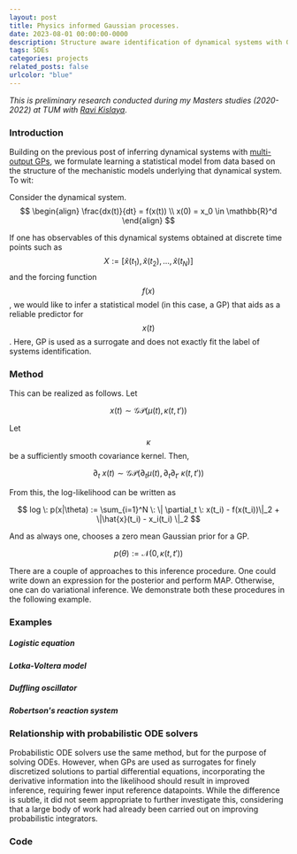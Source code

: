 ```yaml
---
layout: post
title: Physics informed Gaussian processes.
date: 2023-08-01 00:00:00-0000
description: Structure aware identification of dynamical systems with GPs.
tags: SDEs
categories: projects
related_posts: false
urlcolor: "blue"
---
```


*This is preliminary research conducted during my Masters studies (2020-2022) at TUM with [Ravi Kislaya](https://www.cs.cit.tum.de/en/sccs/people/kislaya-ravi/)*.

### Introduction

Building on the previous post of inferring dynamical systems with [multi-output GPs](https://dynamic-queries.github.io/blog/2023/mogp/), we formulate learning a statistical model from data based on the structure of the mechanistic models underlying that dynamical system. To wit:

Consider the dynamical system.
$$
\begin{align}
    \frac{dx(t)}{dt} = f(x(t)) \\ 
    x(0) = x_0 \in \mathbb{R}^d
\end{align}
$$

If one has observables of this dynamical systems obtained at discrete time points such as $$X := [\hat{x}(t_1),\hat{x}(t_2),...,\hat{x}(t_N)]$$ and the forcing function $$f(x)$$, we would like to infer a statistical model (in this case, a GP) that aids as a reliable predictor for $$x(t)$$. Here, GP is used as a surrogate and does not exactly fit the label of systems identification. 

### Method

This can be realized as follows. Let

$$
x(t) \sim \mathcal{GP}(\mu(t), \kappa(t,t'))
$$

Let $$\kappa$$ be a sufficiently smooth covariance kernel. Then,

$$
    \partial_t \: x(t) \sim \mathcal{GP}(\partial_t \mu(t), \partial_t \partial_{t'} \: \kappa(t,t'))
$$

From this, the log-likelihood can be written as

$$
    log \: p(x|\theta) := \sum_{i=1}^N \: \| \partial_t \: x(t_i) - f(x(t_i))\|_2 + \|\hat{x}(t_i) - x_i(t_i) \|_2
$$

And as always one, chooses a zero mean Gaussian prior for a GP. 

$$
    p(\theta) := \mathcal{N}(0,\kappa(t,t'))
$$

There are a couple of approaches to this inference procedure. One could write down an expression for the posterior and perform MAP. Otherwise, one can do variational inference. We demonstrate both these procedures in the following example.

### Examples

##### Logistic equation

##### Lotka-Voltera model

##### Duffling oscillator

##### Robertson's reaction system

### Relationship with probabilistic ODE solvers

Probabilistic ODE solvers use the same method, but for the purpose of solving ODEs. However, when GPs are used as surrogates for finely discretized solutions to partial differential equations, incorporating the derivative information into the likelihood should result in improved inference, requiring fewer input reference datapoints. While the difference is subtle, it did not seem appropriate to further investigate this, considering that a large body of work had already been carried out on improving probabilistic integrators.

### Code